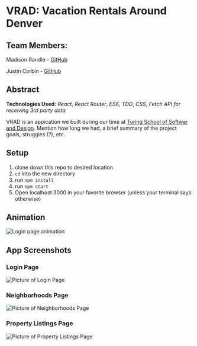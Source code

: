 # VRAD: Vacation Rentals Around Denver

## Team Members:
Madison Randle - [GitHub](https://github.com/madisonrandle)

Justin Corbin - [GitHub](https://github.com/Corbinj22)

## Abstract

**Technologies Used:**
*React*, *React Router*, *ES6*, *TDD*, *CSS*, *Fetch API for receiving 3rd party data*

VRAD is an appication we built during our time at [Turing School of Softwar and Design](http://turing.io). Mention how long we had, a brief summary of the project goals, struggles (?), etc. 

## Setup
1. clone down this repo to desired location
2. `cd` into the new directory
3. run `npm install`
4. run `npm start`
5. Open localhost:3000 in your favorite browser (unless your terminal says otherwise)

## Animation
![Login page animation](https://media.giphy.com/media/3oEjI6SIIHBdRxXI40/giphy.gif)

## App Screenshots
### Login Page
![Picture of Login Page](https://i.postimg.cc/G3Q0NPKw/jonas-jacobsson-2xa-F4-Tbj-XT0-unsplash.jpg)

### Neighborhoods Page
![Picture of Neighborhoods Page](https://i.postimg.cc/tCqbCvJ4/jc-gellidon-1g3q-Vp7yn-X4-unsplash.jpg)

### Property Listings Page
![Picture of Property Listings Page](https://i.postimg.cc/5ypZC1yN/adam-chang-nt-BPy-GZCMWg-unsplash.jpg)
